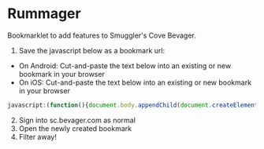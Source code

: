 # Rummager
Bookmarklet to add features to Smuggler's Cove Bevager.

1. Save the javascript below as a bookmark url:
  * On Android:  Cut-and-paste the text below into an existing or new bookmark in your browser
  * On iOS: Cut-and-paste the text below into an existing or new bookmark in your browser
```javascript
javascript:(function(){document.body.appendChild(document.createElement('script')).src='https://robotpistol.github.io/rummager/rummager.js';})();
```
2.  Sign into sc.bevager.com as normal
3.  Open the newly created bookmark
4.  Filter away!
